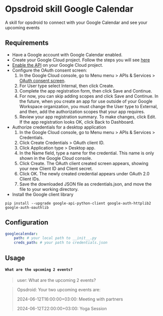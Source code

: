# Opsdroid skill Google Calendar
A skill for opsdroid to connect with your Google Calendar and see your upcoming events

## Requirements
- Have a Google account with Google Calendar enabled.
- Create your Google Cloud project. Follow the steps you will see [here](https://developers.google.com/workspace/guides/create-project)
- [Enable the API](https://console.cloud.google.com/flows/enableapi?apiid=calendar-json.googleapis.com) on your Google Cloud project.
- Configure the OAuth consent screen:
    1. In the Google Cloud console, go to Menu menu > APIs & Services > [OAuth consent screen](https://console.cloud.google.com/apis/credentials/consent).
    2. For User type select Internal, then click Create.
    3. Complete the app registration form, then click Save and Continue.
    4. For now, you can skip adding scopes and click Save and Continue. In the future, when you create an app for use outside of your Google Workspace organization, you must change the User type to External, and then, add the authorization scopes that your app requires.
    5. Review your app registration summary. To make changes, click Edit. If the app registration looks OK, click Back to Dashboard.
- Authorize credentials for a desktop application
    1. In the Google Cloud console, go to Menu menu > APIs & Services > Credentials.
    2. Click Create Credentials > OAuth client ID.
    3. Click Application type > Desktop app.
    4. In the Name field, type a name for the credential. This name is only shown in the Google Cloud console.
    5. Click Create. The OAuth client created screen appears, showing your new Client ID and Client secret.
    6. Click OK. The newly created credential appears under OAuth 2.0 Client IDs.
    7. Save the downloaded JSON file as credentials.json, and move the file to your working directory.
- Install the Google client library
~~~
pip install --upgrade google-api-python-client google-auth-httplib2 google-auth-oauthlib
~~~
## Configuration
```yaml
googlecalendar:
    path: # your local path to __init__.py
    creds_path: # your path to credentials.json
```
## Usage

#### `What are the upcoming 2 events?`

> user: What are the upcoming 2 events?

> Opsdroid: Your two upcoming events are:
>
> 2024-06-12T16:00:00+03:00: Meeting with partners
>
> 2024-06-12T22:00:00+03:00: Yoga Session

